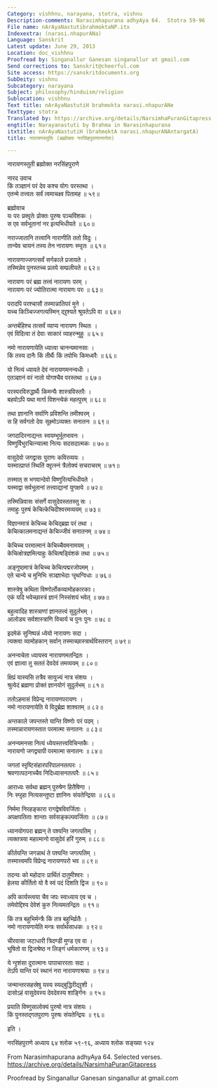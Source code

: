 ```yaml
---
Category: vishhnu, narayana, stotra, vishnu
Description-comments: Narasimhapurana adhyAya 64.  Stotra 59-96
File name: nArAyaNastutibrahmoktaNP.itx
Indexextra: (narasi.nhapurANa)
Language: Sanskrit
Latest update: June 29, 2013
Location: doc_vishhnu
Proofread by: Singanallur Ganesan singanallur at gmail.com
Send corrections to: Sanskrit@cheerful.com
Site access: https://sanskritdocuments.org
SubDeity: vishnu
Subcategory: narayana
Subject: philosophy/hinduism/religion
Sublocation: vishhnu
Text title: nArAyaNastutiH brahmokta narasi.nhapurANe
Texttype: stotra
Translated by: https://archive.org/details/NarsimhaPuranGitapress
engtitle: Narayanastuti by Brahma in Narasinhapurana
itxtitle: nArAyaNastutiH (brahmoktA narasi.nhapurANAntargatA)
title: नारायणस्तुतिः (ब्रह्मोक्ता नरसिंहपुराणान्तर्गता)

---
```

  
 नारायणस्तुती ब्रह्मोक्त नरसिंहपुराणे   
  
नारद उवाच  
किं तञ्ज्ञानं परं देव कश्च योगः परस्तथा ।  
एतन्मे तत्त्वतः सर्वं त्वमाचक्ष्व पितामह ॥ ५९॥  
  
ब्रह्मोवाच  
यः परः प्रक्ऱृतेः प्रोक्तः पुरुषः पञ्चविंशकः ।  
स एव सर्वभूतानां नर इत्यभिधीयते ॥ ६०॥  
  
नराज्जातानि तत्त्वानि नाराणीति ततो विदुः ।  
तान्येव चायनं तस्य तेन नारायणः स्म्ऱृतः ॥ ६१॥  
  
नारायणाज्जगत्सर्वं सर्गकाले प्रजायते ।  
तस्मिन्नेव पुनस्तच्च प्रलये सम्प्रलीयते ॥ ६२॥  
  
नारायणः परं ब्रह्म तत्त्वं नारायणः परम् ।  
नारायणः परं ज्योतिरात्मा नारायणः परः ॥ ६३॥  
  
परादपि परश्चासौ तस्मान्नातिपरं मुने ।  
यच्च किञ्चिज्जगत्यस्मिन् द्ऱृश्यते श्रूयतेऽपि वा ॥ ६४॥  
  
अन्तर्बहिश्च तत्सर्वं व्याप्य नारायणः स्थितः ।  
एवं विदित्वा तं देवाः साकारं व्याहरन्मुहुः ॥ ६५॥  
  
नमो नारायणायेति ध्यात्वा चानन्यमानसाः ।  
किं तस्य दानैः किं तीर्थैः किं तपोभिः किमध्वरैः ॥ ६६॥  
  
यो नित्यं ध्यायते देवं नारायणमनन्यधीः ।  
एतञ्ज्ञानं वरं नातो योगश्चैव परस्तथा ॥ ६७॥  
  
परस्परविरुद्धार्थैः किमन्यैः शास्त्रविस्तरैः ।  
बहवोऽपि यथा मार्गा विशन्त्येकं महत्पुरम् ॥ ६८॥  
  
तथा ज्ञानानि सर्वाणि प्रविशन्ति तमीश्वरम् ।  
स हि सर्वगतो देवः सूक्ष्मोऽव्यक्तः सनातनः ॥ ६९॥  
  
जगदादिरनाद्यन्तः स्वयम्भूर्भूतभावनः ।  
विष्णुर्विभुरचित्न्यात्मा नित्यः सदसदात्मकः ॥ ७०॥  
  
वासुदेवो जगद्वासः पुराणः कविरव्ययः ।  
यस्मात्प्राप्तं स्थितिं क्ऱृत्स्नं त्रैलोक्यं सचराचरम् ॥ ७१॥  
  
तस्मात् स भगवान्देवो विष्णुरित्यभिधीयते ।  
यस्माद्वा सर्वभूतानां तत्त्वाद्यानां युगक्षये ॥ ७२॥  
  
तस्मिन्निवासः संसर्गे वासुदेवस्ततस्तु सः ।  
तमाहुः पुरुषं केचित्केचिदीश्वरमव्ययम् ॥ ७३॥  
  
विज्ञानमात्रं केचिच्च केचिद्ब्रह्म परं तथा ।  
केचित्कालमनाद्यन्तं केचिज्जीवं सनातनम् ॥ ७४॥  
  
केचिच्च परमात्मानं केचिच्चैवमनामयम् ।  
केचित्क्षेत्रज्ञमित्याहुः केचित्षड्विंशकं तथा ॥ ७५॥  
  
अङ्गुष्ठमात्रं केचिच्च केचित्पद्मरजोपमम् ।  
एते चान्ये च मुनिभिः सञ्ज्ञाभेदाः प्ऱृथग्विधाः ॥ ७६॥  
  
शास्त्रेषु कथिता विष्णोर्लोकव्यामोहकारकाः।  
एकं यदि भवेच्छास्त्रं ज्ञानं निस्संशयं भवेत् ॥ ७७॥  
  
बहुत्वादिह शास्त्राणां ज्ञानतत्त्वं सुदुर्लभम् ।  
आलोड्य सर्वशास्त्राणि विचार्य च पुनः पुनः ॥ ७८॥  
  
इदमेकं सुनिष्पन्नं ध्येयो नारायणः सदा ।  
त्यक्त्वा व्यामोहकान् सर्वान् तस्माच्छास्त्रार्थविस्तरान् ॥ ७९॥  
  
अनन्यचेता ध्यायस्व नारायणमतन्द्रितः ।  
एवं ज्ञात्वा तु सततं देवदेवं तमव्ययम् ॥ ८०॥  
  
क्षिप्रं यास्यसि तत्रैव सायुज्यं नात्र संशयः ।  
श्रुत्वेदं ब्रह्मणा प्रोक्तं ज्ञानयोगं सुदुर्लभम् ॥ ८१॥  
  
ततोऽहमासं विप्रेन्द्र नारायणपरायणः ।  
नमो नारायणायेति ये विदुर्ब्रह्म शाश्वतम् ॥ ८२॥  
  
अन्तकाले जपन्तस्ते यान्ति विष्णोः परं पदम् ।  
तस्मान्नारायणस्तात परमात्मा सनातनः ॥ ८३॥  
  
अनन्यमनसा नित्यं ध्येयस्तत्त्वविचिन्तकैः ।  
नारायणो जगद्व्यापी परमात्मा सनातनः ॥ ८४॥  
  
जगतां स्ऱृष्टिसंहारपरिपालनतत्परः ।  
श्रवणात्पठनाच्चैव निदिध्यासनतत्परैः ॥ ८५॥  
  
आराध्यः सर्वथा ब्रह्मन् पुरुषेण हितैषिणा ।  
निः स्प्ऱृहा नित्यसन्तुष्टा ज्ञानिनः संयतेन्द्रियाः ॥ ८६॥  
  
निर्ममा निरहङ्कारा रागद्वेषविवर्जिताः ।  
अपक्षपतिताः शान्ताः सर्वसङ्कल्पवर्जिताः ॥ ८७॥  
  
ध्यानयोगपरा ब्रह्मन् ते पश्यन्ति जगत्पतिम् ।  
त्यक्तत्रया महात्मानो वासुदेवं हरिं गुरुम् ॥ ८८॥  
  
कीर्तयन्ति जगन्नाथं ते पश्यन्ति जगत्पतिम् ।  
तस्मात्त्वमपि विप्रेन्द्र नारायणपरो भव ॥ ८९॥  
  
तदन्यः को महोदारः प्रार्थितं दातुमीश्वरः ।  
हेलया कीर्तितो यो वै स्वं पदं दिशति द्विज ॥ ९०॥  
  
अपि कार्यस्त्वया चैव जपः स्वाध्याय एव च ।  
तमेवोद्दिश्य देवेशं कुरु नित्यमतन्द्रितः ॥ ९१॥  
  
किं तत्र बहुभिर्मन्त्रैः किं तत्र बहुभिर्व्रतैः ।  
नमो नारायणायेति मन्त्रः सर्वार्थसाधकः ॥ ९२॥  
  
चीरवासा जटाधारी त्रिदण्डी मुण्ड एव वा ।  
भूषितो वा द्विजश्रेष्ठ न लिङ्गं धर्मकारणम् ॥ ९३॥  
  
ये न्ऱृशंसा दुरात्मानः पापाचाररताः सदा ।  
तेऽपि यान्ति परं स्थानं नरा नारायणाश्रयाः ॥ ९४॥  
  
जन्मान्तरसहस्रेषु यस्य स्यद्बुद्धिरीद्ऱृशी ।  
दासोऽहं वासुदेवस्य देवदेवस्य शार्ङ्गिनः ॥ ९५॥  
  
प्रयाति विष्णुसालोक्यं पुरुषो नात्र संशयः ।  
किं पुनस्तद्गतपुराणः पुरुषः संयतेन्द्रियः ॥ ९६॥  
  
इति ।  
  
नरसिंहपुराणे अध्याय ६४ श्लोक ५९-९६, अध्याय श्लोक सङ्ख्या १२४  
  
From Narasimhapurana adhyAya 64.  Selected verses.  
https://archive.org/details/NarsimhaPuranGitapress  
  
Proofread by Singanallur Ganesan singanallur at gmail.com  
  
  
